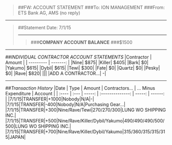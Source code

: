 > ##FW: ACCOUNT STATEMENT
> ###To: ION MANAGEMENT
> ###From: ETS Bank AG, AMS (no reply)

----------
>##Statement Date: 7/1/15
>***
>>###**COMPANY ACCOUNT BALANCE**
>>###$1500


***

##*INDIVIDUAL CONTRACTOR ACCOUNT STATEMENTS*
|Contractor | Amount |
| --------- | -------: | 
|Nine|    $875|
|Killer|    $405|
|Bark|    $0|
|Yakumo|    $615|
|Dybil|    $615|
|Tewi|    $300|
|Fate|    $0|
|Quartz|    $0|
|Pesky|    $0|
|Rave|    $820|
|||
|ADD A CONTRACTOR...|    -|

***
##*Transaction History*
|Date 	| Type | Amount | Contractors... | ... Minus Expenditure | Account |
| :---- | :--- | -----: | :--------------: | -----: | ------: |
|7/1/15|TRANSFER|+1000|Nobody|N/A|-|
|7/1/15|TRANSFER|-400|Nobody|N/A|Purchasing Gear...|
|7/1/15|TRANSFER|+300|Nine/Rave/Tewi|270/270/300|LUNG WO SHIPPING INC.|
|7/1/15|TRANSFER|+500|Nine/Rave/Killer/Dybil/Yakumo|490/490/490/500/500|LUNG WO SHIPPING INC.|
|7/1/15|TRANSFER|+700|Nine/Rave/Killer/Dybil/Yakumo|315/360/315/315/315|JAPAN|
